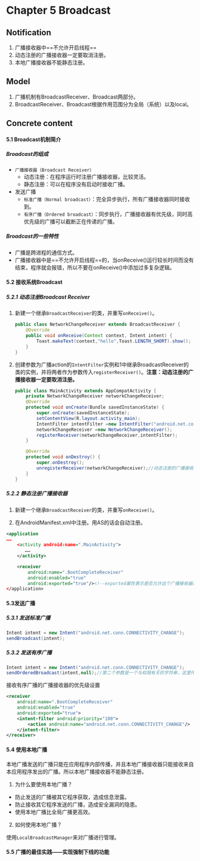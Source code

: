 # Chapter 5 Broadcast

## Notification

1. 广播接收器中==不允许开启线程==
2. 动态注册的广播接收器一定要取消注册。
3. 本地广播接收器不能静态注册。

## Model

1. 广播机制有BroadcastReceiver、Broadcast两部分。
2. BroadcastReceiver、Broadcast根据作用范围分为全局（系统）以及local。

## Concrete content

#### 5.1 Broadcast机制简介

##### Broadcast的组成

- `广播接收器（Broadcast Receiver）`
  - 动态注册：在程序运行时注册广播接收器，比较灵活。
  - 静态注册：可以在程序没有启动时接收广播。
- 发送广播
  - `标准广播（Normal broadcast）`：完全异步执行，所有广播接收器同时接收到。
  - `有序广播（Ordered broadcast）`：同步执行，广播接收器有优先级，同时高优先级的广播可以截断正在传递的广播。


##### Broadcast的一些特性

- 广播是跨进程的通信方式。
- 广播接收器中是==不允许开启线程==的，当onReceive()运行较长时间而没有结束，程序就会报错，所以不要在onReceive()中添加过多复杂逻辑。

#### 5.2 接收系统Broadcast

##### 5.2.1 动态注册Broadcast Receiver

1. 新建一个继承`BroadcastReceiver`的类，并重写`onReceive()`。

   ```java
   public class NetworkChangeReceiver extends BroadcastReceiver {
       @Override
       public void onReceive(Context context, Intent intent) {
           Toast.makeText(context,"hello",Toast.LENGTH_SHORT).show();
       }
   }
   ```

2. 创建参数为广播action的`IntentFilter`实例和1中继承BroadcastReceiver的类的实例，并将两者作为参数传入`registerReceiver()`。**注意：动态注册的广播接收器一定要取消注册。**

   ```java
   public class MainActivity extends AppCompatActivity {
       private NetworkChangeReceiver networkChangeReceiver;
       @Override
       protected void onCreate(Bundle savedInstanceState) {
           super.onCreate(savedInstanceState);
           setContentView(R.layout.activity_main);
           IntentFilter intentFilter =new IntentFilter("android.net.conn.CONNECTIVITY_CHANGE");
           networkChangeReceiver =new NetworkChangeReceiver();
           registerReceiver(networkChangeReceiver,intentFilter);
       }

       @Override
       protected void onDestroy() {
           super.onDestroy();
           unregisterReceiver(networkChangeReceiver);//动态注册的广播接收器一定要取消注册
       }
   }
   ```


##### 5.2.2 静态注册广播接收器

1. 新建一个继承`BroadcastReceiver`的类，并重写`onReceive()`。


2. 在AndroidManifest.xml中注册。用AS的话会自动注册。


```xml
<application
……
    <activity android:name=".MainActivity">
       ……
    </activity>

    <receiver
        android:name=".BootCompleteReceiver"
        android:enabled="true"
        android:exported="true"/><!--exported属性表示是否允许这个广播接收器接收除本程序以外的广播-->
</application>
```

#### 5.3发送广播

##### 5.3.1  发送标准广播

```java
Intent intent = new Intent("android.net.conn.CONNECTIVITY_CHANGE");
sendBroadcast(intent);
```

##### 5.3.2 发送有序广播

```java
Intent intent = new Intent("android.net.conn.CONNECTIVITY_CHANGE");
sendOrderedBroadcast(intent,null);//第二个参数是一个与权限有关的字符串，这里传入null就行了
```

接收有序广播的广播接收器的优先级设置

```xml
<receiver
    android:name=".BootCompleteReceiver"
    android:enabled="true"
    android:exported="true">
    <intent-filter android:priority="100">
        <action android:name="android.net.conn.CONNECTIVITY_CHANGE"/>
    </intent-filter>
</receiver>
```

#### 5.4 使用本地广播

本地广播发送的广播只能在应用程序内部传播，并且本地广播接收器只能接收来自本应用程序发出的广播。所以本地广播接收器不能静态注册。

1. 为什么要使用本地广播？

- 防止发送的广播被其它程序获取，造成信息泄露。
- 防止接收其它程序发送的广播，造成安全漏洞的隐患。
- 使用本地广播比全局广播更高效。

2. 如何使用本地广播？

使用`LocalBroadcastManager`来对广播进行管理。



#### 5.5 广播的最佳实践——实现强制下线的功能